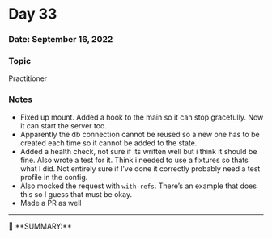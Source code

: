 # Day 33

### Date: September 16, 2022

### Topic

Practitioner

### Notes

- Fixed up mount. Added a hook to the main so it can stop gracefully. Now it can start the server too.
- Apparently the db connection cannot be reused so a new one has to be created each time so it cannot be added to the state.
- Added a health check, not sure if its written well but i think it should be fine. Also wrote a test for it. Think i needed to use a fixtures so thats what I did. Not entirely sure if I’ve done it correctly probably need a test profile in the config.
- Also mocked the request with `with-refs`. There’s an example that does this so I guess that must be okay.
- Made a PR as well

---

<aside>
📌 **SUMMARY:**

</aside>